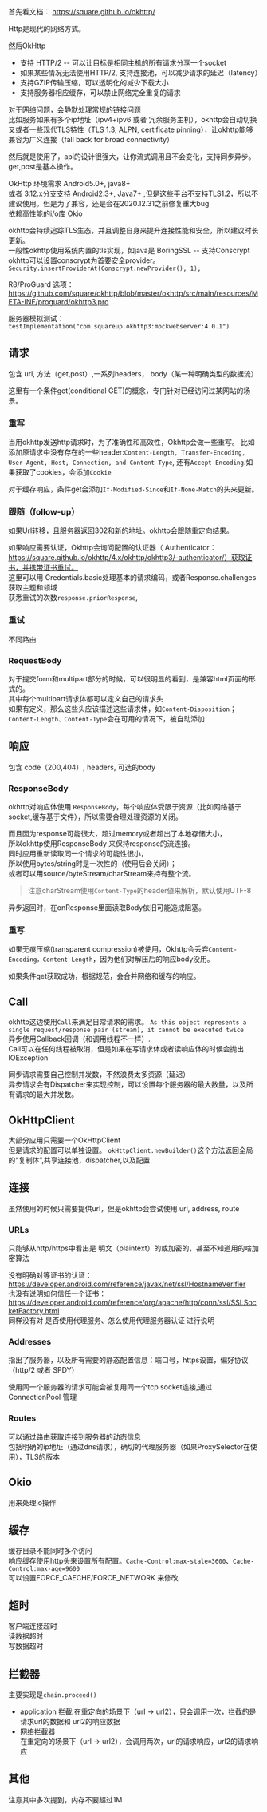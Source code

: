 首先看文档：  https://square.github.io/okhttp/

Http是现代的网络方式。

然后OkHttp
- 支持 HTTP/2 -- 可以让目标是相同主机的所有请求分享一个socket  
- 如果某些情况无法使用HTTP/2, 支持连接池，可以减少请求的延迟（latency）
- 支持GZIP传输压缩，可以透明化的减少下载大小  
- 支持服务器相应缓存，可以禁止网络完全重复的请求

对于网络问题，会静默处理常规的链接问题  
比如服务如果有多个ip地址（ipv4+ipv6 或者 冗余服务主机），okhttp会自动切换
又或者一些现代TLS特性（TLS 1.3, ALPN, certificate pinning），让okhttp能够兼容为广义连接（fall back for broad connectivity）  

然后就是使用了，api的设计很强大，让你流式调用且不会变化，支持同步异步。  
get,post是基本操作。

OkHttp 环境需求 Android5.0+, java8+  
或者 3.12.x分支支持 Android2.3+, Java7+ ,但是这些平台不支持TLS1.2，所以不建议使用。但是为了兼容，还是会在2020.12.31之前修复重大bug    
依赖高性能的i/o库 Okio  

okhttp会持续追踪TLS生态，并且调整自身来提升连接性能和安全，所以建议时长更新。  
一般性okhttp使用系统内置的tls实现，如java是 BoringSSL -- 支持Conscrypt  
okhttp可以设置conscrypt为首要安全provider。  
`Security.insertProviderAt(Conscrypt.newProvider(), 1);`  

R8/ProGuard 选项：https://github.com/square/okhttp/blob/master/okhttp/src/main/resources/META-INF/proguard/okhttp3.pro  

服务器模拟测试：  
`testImplementation("com.squareup.okhttp3:mockwebserver:4.0.1")`   

## 请求  
包含 url, 方法（get,post）,一系列headers， body（某一种明确类型的数据流）  

这里有一个条件get(conditional GET)的概念，专门针对已经访问过某网站的场景。    

### 重写
当用okhttp发送http请求时，为了准确性和高效性，Okhttp会做一些重写。
比如添加原请求中没有存在的一些header:`Content-Length, Transfer-Encoding, User-Agent, Host, Connection, and Content-Type`, 还有`Accept-Encoding`.如果获取了cookies，会添加`Cookie`  

对于缓存响应，条件get会添加`If-Modified-Since`和`If-None-Match`的头来更新。    

### 跟随（follow-up）  
如果Url转移，且服务器返回302和新的地址。okhttp会跟随重定向结果。  

如果响应需要认证，Okhttp会询问配置的认证器（ Authenticator：https://square.github.io/okhttp/4.x/okhttp/okhttp3/-authenticator/）获取证书，并携带证书重试。  
这里可以用 Credentials.basic处理基本的请求编码，或者Response.challenges获取主题和领域    
获悉重试的次数`response.priorResponse`,  

### 重试
不同路由  

### RequestBody  
对于提交form和multipart部分的时候，可以很明显的看到，是兼容html页面的形式的。  
其中每个multipart请求体都可以定义自己的请求头  
如果有定义，那么这些头应该描述这些请求体，如`Content-Disposition`；`Content-Length、Content-Type`会在可用的情况下，被自动添加  

## 响应
包含 code（200,404）, headers, 可选的body  

### ResponseBody
okhttp对响应体使用 `ResponseBody`，每个响应体受限于资源（比如网络基于socket,缓存基于文件），所以需要合理处理资源的关闭。   

而且因为response可能很大，超过memory或者超出了本地存储大小，  
所以okhttp使用ResponseBody 来保持response的流连接。  
同时应用重新读取同一个请求的可能性很小，  
所以使用bytes/string时是一次性的（使用后会关闭）；  
或者可以用source/byteStream/charStream来持有整个流。  
>注意charStream使用`Content-Type`的header値来解析，默认使用UTF-8  

异步返回时，在onResponse里面读取Body依旧可能造成阻塞。  

### 重写  
如果无痕压缩(transparent compression)被使用，Okhttp会丢弃`Content-Encoding，Content-Length`，因为他们对解压后的响应body没用。  

如果条件get获取成功，根据规范，会合并网络和缓存的响应。  

## Call  
okhttp这边使用`Call`来满足日常请求的需求。  `As this object represents a single request/response pair (stream), it cannot be executed twice`    
异步使用Callback回调（和调用线程不一样）.  
Call可以在任何线程被取消，但是如果在写请求体或者读响应体的时候会抛出IOException      

同步请求需要自己控制并发数，不然浪费太多资源（延迟）    
异步请求会有Dispatcher来实现控制，可以设置每个服务器的最大数量，以及所有请求的最大并发数。  

## OkHttpClient  
大部分应用只需要一个OkHttpClient  
但是请求的配置可以单独设置。 `okHttpClient.newBuilder()`这个方法返回全局的“复制体”,共享连接池，dispatcher,以及配置  

## 连接  
虽然使用的时候只需要提供url，但是okhttp会尝试使用 url, address, route  

### URLs
只能够从http/https中看出是 明文（plaintext）的或加密的，甚至不知道用的啥加密算法      

没有明确对等证书的认证：https://developer.android.com/reference/javax/net/ssl/HostnameVerifier  
也没有说明如何信任一个证书：https://developer.android.com/reference/org/apache/http/conn/ssl/SSLSocketFactory.html  
同样没有对 是否使用代理服务、怎么使用代理服务器认证  进行说明  

### Addresses  
指出了服务器，以及所有需要的静态配置信息：端口号，https设置，偏好协议（http/2 或者 SPDY）  

使用同一个服务器的请求可能会被复用同一个tcp socket连接,通过ConnectionPool 管理    
### Routes  
可以通过路由获取连接到服务器的动态信息  
包括明确的ip地址（通过dns请求），确切的代理服务器（如果ProxySelector在使用），TLS的版本  

## Okio  
用来处理io操作  

## 缓存  
缓存目录不能同时多个访问     
响应缓存使用http头来设置所有配置。`Cache-Control:max-stale=3600`、`Cache-Control:max-age=9600`  
可以设置FORCE_CAECHE/FORCE_NETWORK 来修改

## 超时  
客户端连接超时  
读数据超时  
写数据超时  

## 拦截器  
主要实现是`chain.proceed()`
- application 拦截
在重定向的场景下（url -> url2），只会调用一次，拦截的是 请求url的数据和 url2的响应数据  
- 网络拦截器  
在重定向的场景下（url -> url2），会调用两次，url的请求响应，url2的请求响应  



## 其他
注意其中多次提到，内存不要超过1M  
